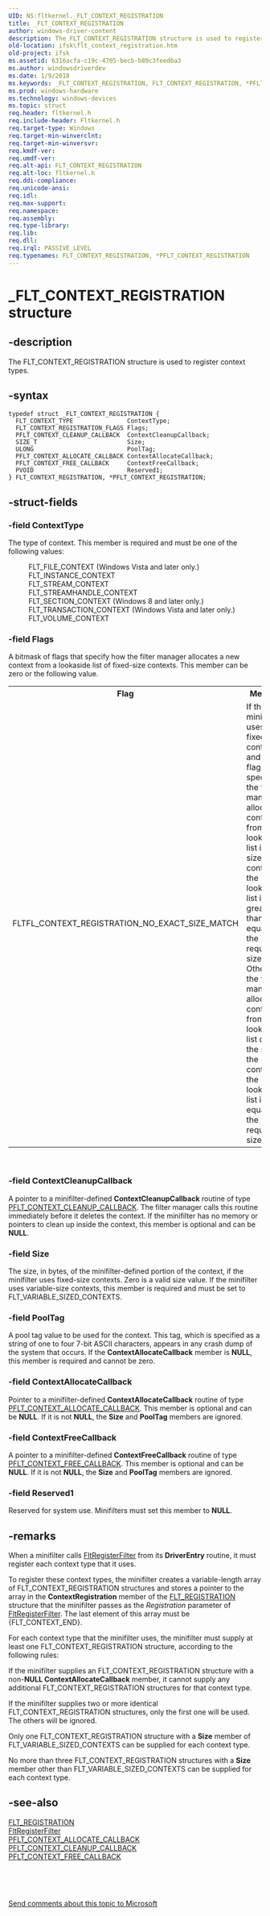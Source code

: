 ```yaml
---
UID: NS:fltkernel._FLT_CONTEXT_REGISTRATION
title: _FLT_CONTEXT_REGISTRATION
author: windows-driver-content
description: The FLT_CONTEXT_REGISTRATION structure is used to register context types.
old-location: ifsk\flt_context_registration.htm
old-project: ifsk
ms.assetid: 6316acfa-c19c-4705-becb-b89c3feed6a3
ms.author: windowsdriverdev
ms.date: 1/9/2018
ms.keywords: _FLT_CONTEXT_REGISTRATION, FLT_CONTEXT_REGISTRATION, *PFLT_CONTEXT_REGISTRATION
ms.prod: windows-hardware
ms.technology: windows-devices
ms.topic: struct
req.header: fltkernel.h
req.include-header: Fltkernel.h
req.target-type: Windows
req.target-min-winverclnt: 
req.target-min-winversvr: 
req.kmdf-ver: 
req.umdf-ver: 
req.alt-api: FLT_CONTEXT_REGISTRATION
req.alt-loc: fltkernel.h
req.ddi-compliance: 
req.unicode-ansi: 
req.idl: 
req.max-support: 
req.namespace: 
req.assembly: 
req.type-library: 
req.lib: 
req.dll: 
req.irql: PASSIVE_LEVEL
req.typenames: FLT_CONTEXT_REGISTRATION, *PFLT_CONTEXT_REGISTRATION
---
```


# _FLT_CONTEXT_REGISTRATION structure



## -description
The FLT_CONTEXT_REGISTRATION structure is used to register context types. 



## -syntax

````
typedef struct _FLT_CONTEXT_REGISTRATION {
  FLT_CONTEXT_TYPE               ContextType;
  FLT_CONTEXT_REGISTRATION_FLAGS Flags;
  PFLT_CONTEXT_CLEANUP_CALLBACK  ContextCleanupCallback;
  SIZE_T                         Size;
  ULONG                          PoolTag;
  PFLT_CONTEXT_ALLOCATE_CALLBACK ContextAllocateCallback;
  PFLT_CONTEXT_FREE_CALLBACK     ContextFreeCallback;
  PVOID                          Reserved1;
} FLT_CONTEXT_REGISTRATION, *PFLT_CONTEXT_REGISTRATION;
````


## -struct-fields

### -field ContextType

The type of context. This member is required and must be one of the following values: 

<dl>
<dd>
FLT_FILE_CONTEXT (Windows Vista and later only.)

</dd>
<dd>
FLT_INSTANCE_CONTEXT

</dd>
<dd>
FLT_STREAM_CONTEXT

</dd>
<dd>
FLT_STREAMHANDLE_CONTEXT

</dd>
<dd>
FLT_SECTION_CONTEXT (Windows 8 and later only.)

</dd>
<dd>
FLT_TRANSACTION_CONTEXT (Windows Vista and later only.) 

</dd>
<dd>
FLT_VOLUME_CONTEXT

</dd>
</dl>

### -field Flags

A bitmask of flags that specify how the filter manager allocates a new context from a lookaside list of fixed-size contexts. This member can be zero or the following value. 

<table>
<tr>
<th>Flag</th>
<th>Meaning</th>
</tr>
<tr>
<td>
FLTFL_CONTEXT_REGISTRATION_NO_EXACT_SIZE_MATCH

</td>
<td>
If the minifilter uses fixed-size contexts and this flag is specified, the filter manager allocates a context from the lookaside list if the size of the context in the lookaside list is greater than or equal to the requested size. Otherwise, the filter manager allocates a context from the lookaside list only if the size of the context in the lookaside list is equal to the requested size. 

</td>
</tr>
</table>
 


### -field ContextCleanupCallback

A pointer to a minifilter-defined <b>ContextCleanupCallback</b> routine of type <a href="..\fltkernel\nc-fltkernel-pflt_context_cleanup_callback.md">PFLT_CONTEXT_CLEANUP_CALLBACK</a>. The filter manager calls this routine immediately before it deletes the context. If the minifilter has no memory or pointers to clean up inside the context, this member is optional and can be <b>NULL</b>. 


### -field Size

The size, in bytes, of the minifilter-defined portion of the context, if the minifilter uses fixed-size contexts. Zero is a valid size value. If the minifilter uses variable-size contexts, this member is required and must be set to FLT_VARIABLE_SIZED_CONTEXTS. 


### -field PoolTag

A pool tag value to be used for the context. This tag, which is specified as a string of one to four 7-bit ASCII characters, appears in any crash dump of the system that occurs. If the <b>ContextAllocateCallback</b> member is <b>NULL</b>, this member is required and cannot be zero. 


### -field ContextAllocateCallback

Pointer to a minifilter-defined <b>ContextAllocateCallback</b> routine of type <a href="..\fltkernel\nc-fltkernel-pflt_context_allocate_callback.md">PFLT_CONTEXT_ALLOCATE_CALLBACK</a>. This member is optional and can be <b>NULL</b>. If it is not <b>NULL</b>, the <b>Size</b> and <b>PoolTag</b> members are ignored. 


### -field ContextFreeCallback

A pointer to a minifilter-defined <b>ContextFreeCallback</b> routine of type <a href="..\fltkernel\nc-fltkernel-pflt_context_free_callback.md">PFLT_CONTEXT_FREE_CALLBACK</a>. This member is optional and can be <b>NULL</b>. If it is not <b>NULL</b>, the <b>Size</b> and <b>PoolTag</b> members are ignored. 


### -field Reserved1

Reserved for system use. Minifilters must set this member to <b>NULL</b>. 


## -remarks
When a minifilter calls <a href="..\fltkernel\nf-fltkernel-fltregisterfilter.md">FltRegisterFilter</a> from its <b>DriverEntry</b> routine, it must register each context type that it uses. 

To register these context types, the minifilter creates a variable-length array of FLT_CONTEXT_REGISTRATION structures and stores a pointer to the array in the <b>ContextRegistration</b> member of the <a href="..\fltkernel\ns-fltkernel-_flt_registration.md">FLT_REGISTRATION</a> structure that the minifilter passes as the <i>Registration</i> parameter of <a href="..\fltkernel\nf-fltkernel-fltregisterfilter.md">FltRegisterFilter</a>. The last element of this array must be {FLT_CONTEXT_END}. 

For each context type that the minifilter uses, the minifilter must supply at least one FLT_CONTEXT_REGISTRATION structure, according to the following rules: 

If the minifilter supplies an FLT_CONTEXT_REGISTRATION structure with a non-<b>NULL</b><b> ContextAllocateCallback</b> member, it cannot supply any additional FLT_CONTEXT_REGISTRATION structures for that context type. 

If the minifilter supplies two or more identical FLT_CONTEXT_REGISTRATION structures, only the first one will be used. The others will be ignored. 

Only one FLT_CONTEXT_REGISTRATION structure with a <b>Size</b> member of FLT_VARIABLE_SIZED_CONTEXTS can be supplied for each context type. 

No more than three FLT_CONTEXT_REGISTRATION structures with a <b>Size</b> member other than FLT_VARIABLE_SIZED_CONTEXTS can be supplied for each context type. 


## -see-also
<dl>
<dt>
<a href="..\fltkernel\ns-fltkernel-_flt_registration.md">FLT_REGISTRATION</a>
</dt>
<dt>
<a href="..\fltkernel\nf-fltkernel-fltregisterfilter.md">FltRegisterFilter</a>
</dt>
<dt>
<a href="..\fltkernel\nc-fltkernel-pflt_context_allocate_callback.md">PFLT_CONTEXT_ALLOCATE_CALLBACK</a>
</dt>
<dt>
<a href="..\fltkernel\nc-fltkernel-pflt_context_cleanup_callback.md">PFLT_CONTEXT_CLEANUP_CALLBACK</a>
</dt>
<dt>
<a href="..\fltkernel\nc-fltkernel-pflt_context_free_callback.md">PFLT_CONTEXT_FREE_CALLBACK</a>
</dt>
</dl>
 

 

<a href="mailto:wsddocfb@microsoft.com?subject=Documentation%20feedback [ifsk\ifsk]:%20FLT_CONTEXT_REGISTRATION structure%20 RELEASE:%20(1/9/2018)&amp;body=%0A%0APRIVACY STATEMENT%0A%0AWe use your feedback to improve the documentation. We don't use your email address for any other purpose, and we'll remove your email address from our system after the issue that you're reporting is fixed. While we're working to fix this issue, we might send you an email message to ask for more info. Later, we might also send you an email message to let you know that we've addressed your feedback.%0A%0AFor more info about Microsoft's privacy policy, see http://privacy.microsoft.com/en-us/default.aspx." title="Send comments about this topic to Microsoft">Send comments about this topic to Microsoft</a>

